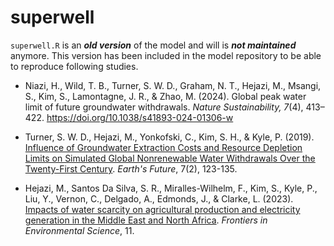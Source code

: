 # superwell

`superwell.R` is an _**old version**_ of the model and will is **_not maintained_** anymore. This version has been included in the model repository to be able to reproduce following studies.

- Niazi, H., Wild, T. B., Turner, S. W. D., Graham, N. T., Hejazi, M., Msangi, S., Kim, S., Lamontagne, J. R., & Zhao, M. (2024). Global peak water limit of future groundwater withdrawals. _Nature Sustainability, 7_(4), 413–422. <https://doi.org/10.1038/s41893-024-01306-w>

- Turner, S. W. D., Hejazi, M., Yonkofski, C., Kim, S. H., & Kyle, P. (2019). [Influence of Groundwater Extraction Costs and Resource Depletion Limits on Simulated Global Nonrenewable Water Withdrawals Over the Twenty-First Century](https://doi.org/10.1029/2018EF001105). _Earth's Future_, 7(2), 123-135.

- Hejazi, M., Santos Da Silva, S. R., Miralles-Wilhelm, F., Kim, S., Kyle, P., Liu, Y., Vernon, C., Delgado, A., Edmonds, J., & Clarke, L. (2023). [Impacts of water scarcity on agricultural production and electricity generation in the Middle East and North Africa](https://doi.org/10.3389/fenvs.2023.1082930). _Frontiers in Environmental Science_, 11.
